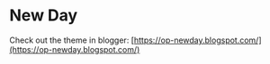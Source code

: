 # New Day

Check out the theme in blogger: [https://op-newday.blogspot.com/](https://op-newday.blogspot.com/)
